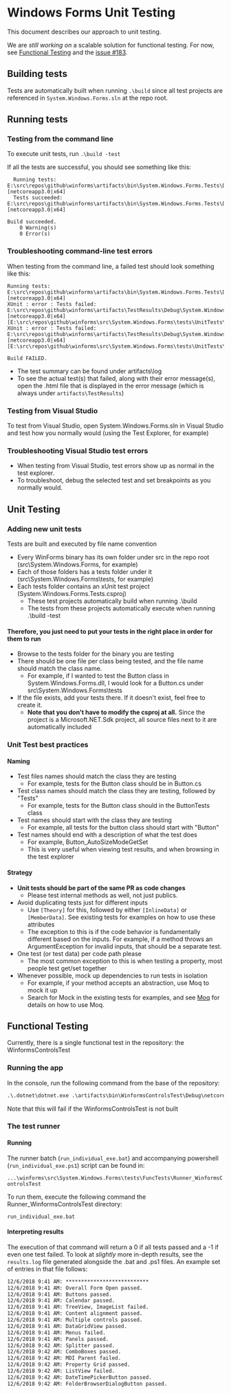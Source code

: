 # Windows Forms Unit Testing

This document describes our approach to unit testing.

We are _still working on_ a scalable solution for functional testing. For now, see [Functional Testing](testing.md#functional-testing) and the [issue #183](https://github.com/dotnet/winforms/issues/183).

## Building tests

Tests are automatically built when running `.\build` since all test projects are referenced in `System.Windows.Forms.sln` at the repo root.

## Running tests

### Testing from the command line

To execute unit tests, run `.\build -test`

If all the tests are successful, you should see something like this:

```console
  Running tests: E:\src\repos\github\winforms\artifacts\bin\System.Windows.Forms.Tests\Debug\netcoreapp3.0\System.Windows.Forms.Tests.dll [netcoreapp3.0|x64]
  Tests succeeded: E:\src\repos\github\winforms\artifacts\bin\System.Windows.Forms.Tests\Debug\netcoreapp3.0\System.Windows.Forms.Tests.dll [netcoreapp3.0|x64]

Build succeeded.
    0 Warning(s)
    0 Error(s)
```

### Troubleshooting command-line test errors

When testing from the command line, a failed test should look something like this:

```console
Running tests: E:\src\repos\github\winforms\artifacts\bin\System.Windows.Forms.Tests\Debug\netcoreapp3.0\System.Windows.Forms.Tests.dll [netcoreapp3.0|x64]
XUnit : error : Tests failed: E:\src\repos\github\winforms\artifacts\TestResults\Debug\System.Windows.Forms.Tests_netcoreapp3.0_x64.html [netcoreapp3.0|x64] [E:\src\repos\github\winforms\src\System.Windows.Forms\tests\UnitTests\System.Windows.Forms.Tests.csproj]
XUnit : error : Tests failed: E:\src\repos\github\winforms\artifacts\TestResults\Debug\System.Windows.Forms.Tests_netcoreapp3.0_x64.html [netcoreapp3.0|x64] [E:\src\repos\github\winforms\src\System.Windows.Forms\tests\UnitTests\System.Windows.Forms.Tests.csproj]

Build FAILED.
```

* The test summary can be found under artifacts\log
* To see the actual test(s) that failed, along with their error message(s), open the .html file that is displayed in the error message (which is always under `artifacts\TestResults`)

### Testing from Visual Studio

To test from Visual Studio, open System.Windows.Forms.sln in Visual Studio and test how you normally would (using the Test Explorer, for example)

### Troubleshooting Visual Studio test errors

* When testing from Visual Studio, test errors show up as normal in the test explorer.
* To troubleshoot, debug the selected test and set breakpoints as you normally would.

## Unit Testing

### Adding new unit tests

Tests are built and executed by file name convention

* Every WinForms binary has its own folder under src in the repo root (src\System.Windows.Forms, for example)
* Each of those folders has a tests folder under it (src\System.Windows.Forms\tests, for example)
* Each tests folder contains an xUnit test project (System.Windows.Forms.Tests.csproj)
  * These test projects automatically build when running .\build
  * The tests from these projects automatically execute when running .\build -test

#### Therefore, you just need to put your tests in the right place in order for them to run

* Browse to the tests folder for the binary you are testing
* There should be one file per class being tested, and the file name should match the class name.
  * For example, if I wanted to test the Button class in System.Windows.Forms.dll, I would look for a Button.cs under src\System.Windows.Forms\tests
* If the file exists, add your tests there. If it doesn't exist, feel free to create it.
  * **Note that you don't have to modify the csproj at all.** Since the project is a Microsoft.NET.Sdk project, all source files next to it are automatically included

### Unit Test best practices

#### Naming

* Test files names should match the class they are testing
  * For example, tests for the Button class should be in Button.cs
* Test class names should match the class they are testing, followed by "Tests"
  * For example, tests for the Button class should in the ButtonTests class
* Test names should start with the class they are testing
  * For example, all tests for the button class should start with "Button"
* Test names should end with a description of what the test does
  * For example, Button_AutoSizeModeGetSet
  * This is very useful when viewing test results, and when browsing in the test explorer

#### Strategy

* **Unit tests should be part of the same PR as code changes**
  * Please test internal methods as well, not just publics. 
* Avoid duplicating tests just for different inputs
  * Use `[Theory]` for this, followed by either `[InlineData]` or `[MemberData]`. See existing tests for examples on how to use these attributes
  * The exception to this is if the code behavior is fundamentally different based on the inputs. For example, if a method throws an ArgumentException for invalid inputs, that should be a separate test.
* One test (or test data) per code path please
  * The most common exception to this is when testing a property, most people test get/set together
* Whenever possible, mock up dependencies to run tests in isolation
  * For example, if your method accepts an abstraction, use Moq to mock it up
  * Search for Mock in the existing tests for examples, and see [Moq](https://github.com/Moq/moq4/wiki/Quickstart) for details on how to use Moq.

## Functional Testing

Currently, there is a single functional test in the repository: the WinformsControlsTest

### Running the app

In the console, run the following command from the base of the repository:

```cmd
.\.dotnet\dotnet.exe .\artifacts\bin\WinformsControlsTest\Debug\netcoreapp3.0\WinformsControlsTest.dll
```

Note that this will fail if the WinformsControlsTest is not built

### The test runner

#### Running

The runner batch (`run_individual_exe.bat`) and accompanying powershell (`run_individual_exe.ps1`) script can be found in:

`...\winforms\src\System.Windows.Forms\tests\FuncTests\Runner_WinformsControlsTest`

To run them, execute the following command the Runner_WinformsControlsTest directory:

`run_individual_exe.bat`

#### Interpreting results

The execution of that command will return a 0 if all tests passed and a -1 if even one test failed. To look at _slightly_ more in-depth results, see the `results.log` file generated alongside the .bat and .ps1 files. An example set of entries in that file follows:

```txt
12/6/2018 9:41 AM: ***************************
12/6/2018 9:41 AM: Overall Form Open passed.
12/6/2018 9:41 AM: Buttons passed.
12/6/2018 9:41 AM: Calendar passed.
12/6/2018 9:41 AM: TreeView, ImageList failed.
12/6/2018 9:41 AM: Content alignment passed.
12/6/2018 9:41 AM: Multiple controls passed.
12/6/2018 9:41 AM: DataGridView passed.
12/6/2018 9:41 AM: Menus failed.
12/6/2018 9:41 AM: Panels passed.
12/6/2018 9:42 AM: Splitter passed.
12/6/2018 9:42 AM: ComboBoxes passed.
12/6/2018 9:42 AM: MDI Parent failed.
12/6/2018 9:42 AM: Property Grid passed.
12/6/2018 9:42 AM: ListView failed.
12/6/2018 9:42 AM: DateTimePickerButton passed.
12/6/2018 9:42 AM: FolderBrowserDialogButton passed.
```